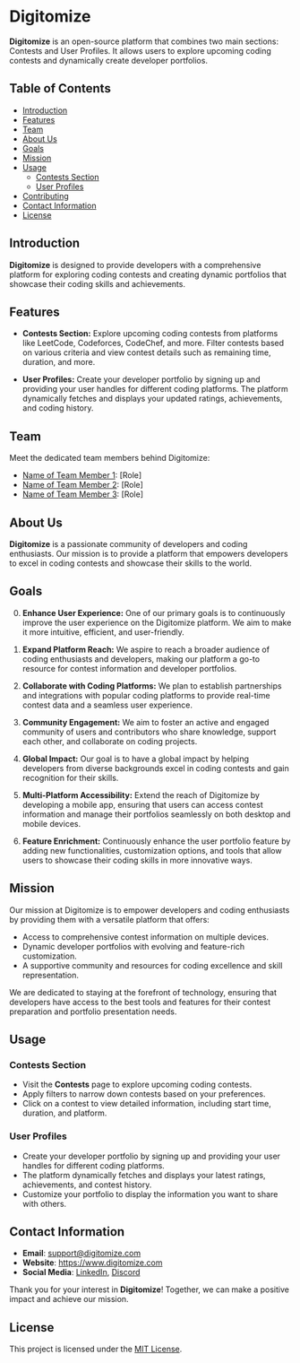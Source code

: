 # Digitomize

**Digitomize** is an open-source platform that combines two main sections: Contests and User Profiles. It allows users to explore upcoming coding contests and dynamically create developer portfolios.

## Table of Contents

- [Introduction](#introduction)
- [Features](#features)
- [Team](#team)
- [About Us](#about-us)
- [Goals](#goals)
- [Mission](#mission)
- [Usage](#usage)
  - [Contests Section](#contests-section)
  - [User Profiles](#user-profiles)
- [Contributing](#contributing)
- [Contact Information](#contact-information)
- [License](#license)

## Introduction

**Digitomize** is designed to provide developers with a comprehensive platform for exploring coding contests and creating dynamic portfolios that showcase their coding skills and achievements.

## Features

- **Contests Section:** Explore upcoming coding contests from platforms like LeetCode, Codeforces, CodeChef, and more. Filter contests based on various criteria and view contest details such as remaining time, duration, and more.

- **User Profiles:** Create your developer portfolio by signing up and providing your user handles for different coding platforms. The platform dynamically fetches and displays your updated ratings, achievements, and coding history.

## Team

Meet the dedicated team members behind Digitomize:

- [Name of Team Member 1](#): [Role]
- [Name of Team Member 2](#): [Role]
- [Name of Team Member 3](#): [Role]

## About Us

**Digitomize** is a passionate community of developers and coding enthusiasts. Our mission is to provide a platform that empowers developers to excel in coding contests and showcase their skills to the world.

## Goals

0. **Enhance User Experience:** One of our primary goals is to continuously improve the user experience on the Digitomize platform. We aim to make it more intuitive, efficient, and user-friendly.

1. **Expand Platform Reach:** We aspire to reach a broader audience of coding enthusiasts and developers, making our platform a go-to resource for contest information and developer portfolios.

2. **Collaborate with Coding Platforms:** We plan to establish partnerships and integrations with popular coding platforms to provide real-time contest data and a seamless user experience.

3. **Community Engagement:** We aim to foster an active and engaged community of users and contributors who share knowledge, support each other, and collaborate on coding projects.

4. **Global Impact:** Our goal is to have a global impact by helping developers from diverse backgrounds excel in coding contests and gain recognition for their skills.

5. **Multi-Platform Accessibility:** Extend the reach of Digitomize by developing a mobile app, ensuring that users can access contest information and manage their portfolios seamlessly on both desktop and mobile devices.

6. **Feature Enrichment:** Continuously enhance the user portfolio feature by adding new functionalities, customization options, and tools that allow users to showcase their coding skills in more innovative ways.

## Mission

Our mission at Digitomize is to empower developers and coding enthusiasts by providing them with a versatile platform that offers:

- Access to comprehensive contest information on multiple devices.
- Dynamic developer portfolios with evolving and feature-rich customization.
- A supportive community and resources for coding excellence and skill representation.

We are dedicated to staying at the forefront of technology, ensuring that developers have access to the best tools and features for their contest preparation and portfolio presentation needs.

## Usage

### Contests Section

- Visit the **Contests** page to explore upcoming coding contests.
- Apply filters to narrow down contests based on your preferences.
- Click on a contest to view detailed information, including start time, duration, and platform.

### User Profiles

- Create your developer portfolio by signing up and providing your user handles for different coding platforms.
- The platform dynamically fetches and displays your latest ratings, achievements, and contest history.
- Customize your portfolio to display the information you want to share with others.

## Contact Information

- **Email**: support@digitomize.com
- **Website**: https://www.digitomize.com
- **Social Media**: [LinkedIn](https://www.linkedin.com/company/digitomize), [Discord](https://discord.gg/bsbBytBqBc)

Thank you for your interest in **Digitomize**! Together, we can make a positive impact and achieve our mission.

## License

This project is licensed under the [MIT License](LICENSE).
